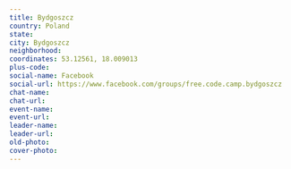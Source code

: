 ```yaml
---
title: Bydgoszcz
country: Poland
state: 
city: Bydgoszcz
neighborhood: 
coordinates: 53.12561, 18.009013
plus-code:
social-name: Facebook
social-url: https://www.facebook.com/groups/free.code.camp.bydgoszcz
chat-name:
chat-url:
event-name:
event-url:
leader-name:
leader-url:
old-photo: 
cover-photo:
---
```


